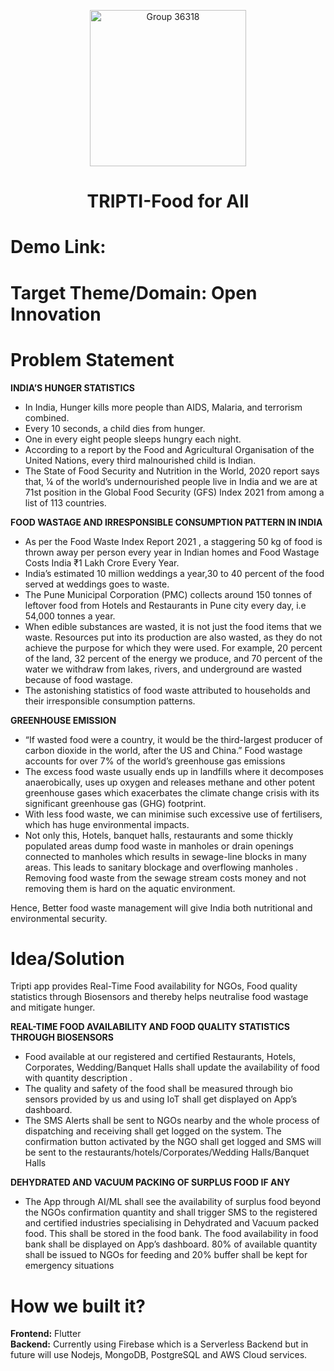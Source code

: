 <p align="center"> <img width="250" alt="Group 36318" src="https://user-images.githubusercontent.com/88873588/162627991-b51f0aa5-43a4-468d-b229-a469ad9abe58.png">


  
# <p align="center"> TRIPTI-Food for All  </p>
  
  
# Demo Link: 
# Target Theme/Domain: Open Innovation

# Problem Statement
**INDIA’S HUNGER STATISTICS**

- In India, Hunger kills more people than AIDS, Malaria, and terrorism combined.
- Every 10 seconds, a child dies from hunger.
- One in every eight people sleeps hungry each night.
- According to a report by the Food and Agricultural Organisation of the United Nations, every third malnourished child is Indian. 
- The State of Food Security and Nutrition in the World, 2020 report says that, ¼ of the world’s undernourished people live in India and we are at 71st position in the  Global Food Security (GFS) Index 2021 from among a list of 113 countries. 

**FOOD WASTAGE AND IRRESPONSIBLE CONSUMPTION PATTERN IN INDIA**

- As per the Food Waste Index Report 2021 , a staggering 50 kg of food is thrown away per person every year in Indian homes and Food Wastage Costs India ₹1 Lakh Crore Every Year. 
- India’s estimated 10 million weddings a year,30 to 40 percent of the food served at weddings goes to waste.
- The Pune Municipal Corporation (PMC) collects around 150 tonnes of leftover food from Hotels and Restaurants in Pune city every day, i.e 54,000 tonnes a year.
- When edible substances are wasted, it is not just the food items that we waste. Resources put into its production are also wasted, as they do not achieve the purpose for which they were used. For example, 20 percent of the land, 32 percent of the energy we produce, and 70 percent of the water we withdraw from lakes, rivers, and underground are wasted because of food wastage.
- The astonishing statistics of food waste attributed to households and their irresponsible consumption patterns.

**GREENHOUSE EMISSION**


- “If wasted food were a country, it would be the third-largest producer of carbon dioxide in the world, after the US and China.” Food wastage accounts for over 7% of the world’s greenhouse gas emissions
- The excess food waste usually ends up in landfills where it decomposes anaerobically, uses up oxygen and releases methane and other potent greenhouse gases which exacerbates the climate change crisis with its significant greenhouse gas (GHG) footprint. 
- With less food waste, we can minimise such excessive use of fertilisers, which has huge environmental impacts.
- Not only this, Hotels, banquet halls, restaurants and some thickly populated areas dump food waste in manholes or drain openings connected to manholes which results in sewage-line blocks in many areas. This leads to sanitary blockage and overflowing manholes . Removing food waste from the sewage stream costs money and not removing them is hard on the aquatic environment. 

Hence, Better food waste management will give India both nutritional and environmental security.

# Idea/Solution

Tripti app provides Real-Time Food availability for NGOs, Food quality statistics through Biosensors  and thereby helps neutralise food wastage and mitigate hunger.

**REAL-TIME FOOD AVAILABILITY AND FOOD QUALITY STATISTICS THROUGH BIOSENSORS**
- Food available at our registered and certified Restaurants, Hotels, Corporates, Wedding/Banquet Halls shall update the availability of food with quantity description . 
- The quality and safety of the food shall be measured through bio sensors provided by us and using IoT shall get displayed on App’s dashboard. 
- The SMS Alerts shall be sent to NGOs nearby and the whole process of dispatching and receiving shall get logged on the system. The confirmation button activated by the NGO shall get logged and SMS will be sent to the restaurants/hotels/Corporates/Wedding Halls/Banquet Halls

**DEHYDRATED AND VACUUM PACKING OF SURPLUS FOOD IF ANY**
- The App through AI/ML shall see the availability of surplus food beyond the NGOs confirmation quantity and shall trigger SMS to the registered and certified industries specialising in Dehydrated and Vacuum packed food. This shall be stored in the food bank. The food availability in food bank shall be displayed on App’s dashboard. 80% of available quantity shall be issued to NGOs for feeding and 20% buffer shall be kept for emergency situations

# How we built it?
**Frontend:** Flutter <br>
**Backend:** Currently using Firebase which is a Serverless Backend but in future will use Nodejs, MongoDB, PostgreSQL and AWS Cloud services.

